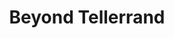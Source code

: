 ---
title: "Beyond Tellerrand"
url: https://beyondtellerrand.com/events/berlin-2019
location: "Berlin, Germany"
start_date: 2019-11-13T08:00:00
end_date: 2019-11-16T18:00:00
zone: "Europe/Berlin"
hosts:
  - name: Aaron Gustafson
    url: https://www.aaron-gustafson.com
    twitter: aarongustafson
#judges:
#  - name: 
#    url: 
#    twitter: 
#  - name: 
#    url: 
#    twitter: 
#  - name: 
#    url: 
#    twitter: 
#pitches:
#  - 
#  - 
#  - 
#  - 
#winners:
#  judges: 
#  community: 
---